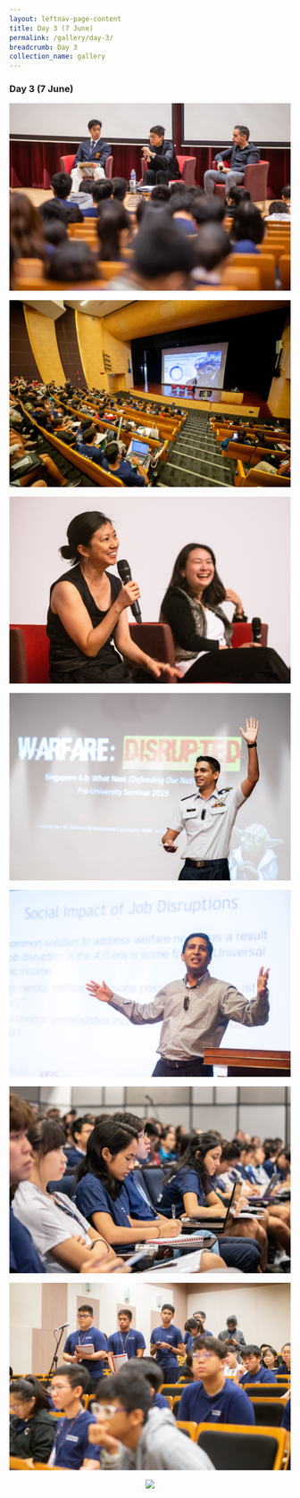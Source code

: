 ```yaml
---
layout: leftnav-page-content
title: Day 3 (7 June)
permalink: /gallery/day-3/
breadcrumb: Day 3
collection_name: gallery
---
```


### **Day 3 (7 June)**

<p align="center">
  <img src="/images/Day_3/01.jpg">
</p>
<p align="center">
  <img src="/images/Day_3/02.jpg">
</p>
<p align="center">
  <img src="/images/Day_3/03.jpg">
</p>
<p align="center">
  <img src="/images/Day_3/04.jpg">
</p>
<p align="center">
  <img src="/images/Day_3/05.jpg">
</p>
<p align="center">
  <img src="/images/Day_3/06.jpg">
</p>
<p align="center">
  <img src="/images/Day_3/07.jpg">
</p>
<p align="center">
  <img src="/images/Day_3/08.JPG">
</p>
